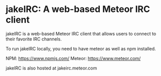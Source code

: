 # jakeIRC: A web-based Meteor IRC client

jakeIRC is a web-based Meteor IRC client that allows users to connect to their favorite IRC channels.

To run jakeIRC locally, you need to have meteor as well as npm installed.

NPM: https://www.npmjs.com/
Meteor: https://www.meteor.com/

jakeIRC is also hosted at jakeirc.meteor.com



